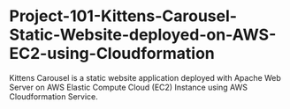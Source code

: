 # Project-101-Kittens-Carousel-Static-Website-deployed-on-AWS-EC2-using-Cloudformation
Kittens Carousel is a static website application deployed with Apache Web Server on AWS Elastic Compute Cloud (EC2) Instance using AWS Cloudformation Service. 
